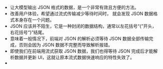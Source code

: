 - 让大模型输出 JSON 格式的数据，是一个非常有效且方便的方法。
- 改善用户体验，希望通过流式传输减少等待时间时， 就会发现 JSON 数据格式本身存在一个问题。
- JSON 应该并不陌生，它是一种封闭的数据结构，通常以左花括号“{”开头，右花括号“}”结尾。
- 意味着一般情况下，前端对 JSON 的解析必须等待 JSON 数据全部传输完成，否则会因为 JSON 数据不完整而导致解析报错。
- 即使我们在前端用流式获取 JSON 数据，我们也得等待 JSON 完成后才能解析数据并更新 UI，这就让原本流式数据快速响应的特性失效了。
- 

